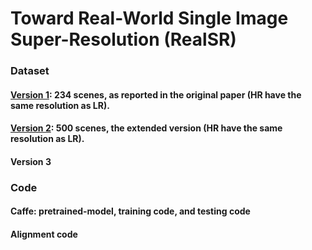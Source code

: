 # Toward Real-World Single Image Super-Resolution (RealSR)


### Dataset

#### [Version 1](https://drive.google.com/open?id=1KklHQTJNY7cFbyiQd7Ezi6qmyHILUyAC): 234 scenes, as reported in the original paper (HR have the same resolution as LR).


#### [Version 2](https://drive.google.com/open?id=1J5SJGUqL45sLb9qVtKEYbwPp10KCl9sY): 500 scenes, the extended version (HR have the same resolution as LR).


#### Version 3



### Code 
#### Caffe: pretrained-model, training code, and testing code


#### Alignment code




